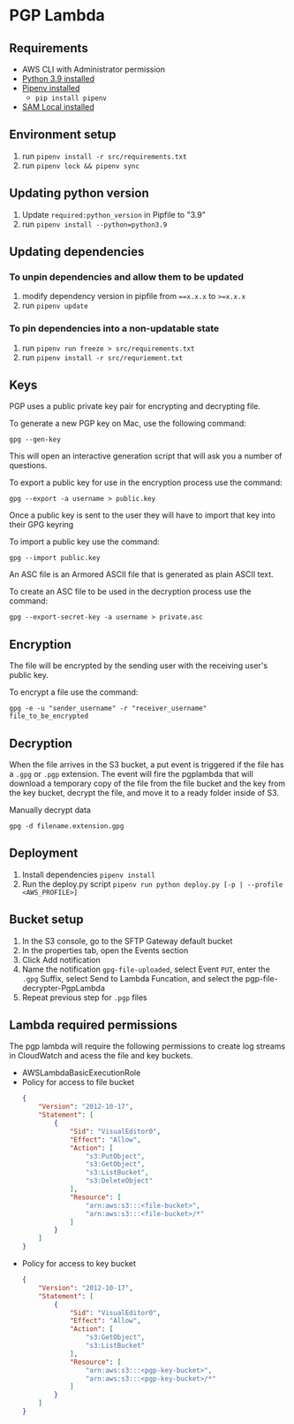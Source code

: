# PGP Lambda 

## Requirements
* AWS CLI with Administrator permission
* [Python 3.9 installed](https://www.python.org/downloads/)
* [Pipenv installed](https://github.com/pypa/pipenv)
    - `pip install pipenv`
* [SAM Local installed](https://github.com/awslabs/aws-sam-local) 

## Environment setup
1. run `pipenv install -r src/requirements.txt`
2. run `pipenv lock && pipenv sync`

## Updating python version
1. Update `required:python_version` in Pipfile to "3.9"
2. run `pipenv install --python=python3.9`

## Updating dependencies
### To unpin dependencies and allow them to be updated
1. modify dependency version in pipfile from `==x.x.x` to `>=x.x.x`
2. run `pipenv update`
### To pin dependencies into a non-updatable state
1. run `pipenv run freeze > src/requirements.txt`
2. run `pipenv install -r src/requriement.txt`


## Keys
PGP uses a public private key pair for encrypting and decrypting file.

To generate a new PGP key on Mac, use the following command:
```shell script
gpg --gen-key
```
This will open an interactive generation script that will ask you a number of questions.

To export a public key for use in the encryption process use the command:
```shell script
gpg --export -a username > public.key
```

Once a public key is sent to the user they will have to import that key into their GPG keyring

To import a public key use the command:
```shell script
gpg --import public.key
```

An ASC file is an Armored ASCII file that is generated as plain ASCII text. 

To create an ASC file to be used in the decryption process use the command:
```shell script
gpg --export-secret-key -a username > private.asc
```


## Encryption
The file will be encrypted by the sending user with the receiving user's public key.

To encrypt a file use the command:
```shell script
gpg -e -u "sender_username" -r "receiver_username" file_to_be_encrypted
```


## Decryption
When the file arrives in the S3 bucket, a put event is triggered if the file has a `.gpg` or `.pgp` extension. The 
event will fire the pgplambda that will download a temporary copy of the file from the file bucket and the key from the 
key bucket, decrypt the file, and move it to a ready folder inside of S3. 

Manually decrypt data 
```shell script
gpg -d filename.extension.gpg
``` 


## Deployment
1. Install dependencies
    `pipenv install `
1. Run the deploy.py script
    `pipenv run python deploy.py [-p | --profile <AWS_PROFILE>]`
    
    
## Bucket setup 
1. In the S3 console, go to the SFTP Gateway default bucket
1. In the properties tab, open the Events section
1. Click Add notification
1. Name the notification `gpg-file-uploaded`, select Event `PUT`, enter the `.gpg` Suffix, select Send to Lambda 
Funcation, and select the pgp-file-decrypter-PgpLambda
1. Repeat previous step for `.pgp` files


## Lambda required permissions
The pgp lambda will require the following permissions to create log streams in CloudWatch and acess the file and key 
buckets.

* AWSLambdaBasicExecutionRole
* Policy for access to file bucket
    ```json
    {
        "Version": "2012-10-17",
        "Statement": [
            {
                "Sid": "VisualEditor0",
                "Effect": "Allow",
                "Action": [
                    "s3:PutObject",
                    "s3:GetObject",
                    "s3:ListBucket",
                    "s3:DeleteObject"
                ],
                "Resource": [
                    "arn:aws:s3:::<file-bucket>",
                    "arn:aws:s3:::<file-bucket>/*"
                ]
            }
        ]
    }
    ```
* Policy for access to key bucket 
    ```json
    {
        "Version": "2012-10-17",
        "Statement": [
            {
                "Sid": "VisualEditor0",
                "Effect": "Allow",
                "Action": [
                    "s3:GetObject",
                    "s3:ListBucket"
                ],
                "Resource": [
                    "arn:aws:s3:::<pgp-key-bucket>",
                    "arn:aws:s3:::<pgp-key-bucket>/*"
                ]
            }
        ]
    }
    ```
  
  
